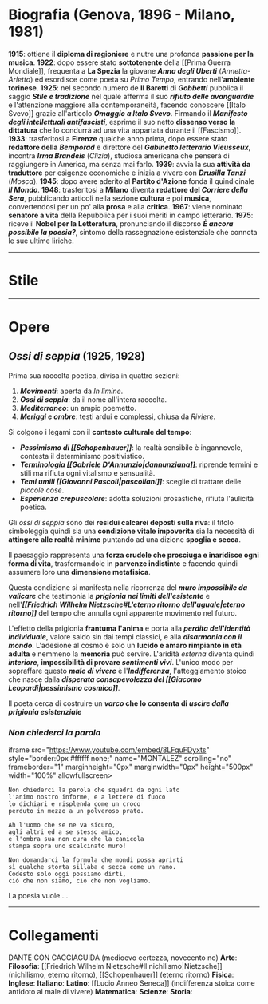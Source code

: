 # Biografia (Genova, 1896 - Milano, 1981)
**1915**: ottiene il **diploma di ragioniere** e nutre una profonda **passione per la musica**.
**1922**: dopo essere stato **sottotenente** della [[Prima Guerra Mondiale]], frequenta a **La Spezia** la giovane ***Anna degli Uberti*** (*Annetta-Arletta*) ed esordisce come poeta su *Primo Tempo*, entrando nell'**ambiente torinese**.
**1925**: nel secondo numero de **Il Baretti** di ***Gobbetti*** pubblica il saggio ***Stile e tradizione*** nel quale afferma il suo ***rifiuto delle avanguardie*** e l'attenzione maggiore alla contemporaneità, facendo conoscere [[Italo Svevo]] grazie all'articolo ***Omaggio a Italo Svevo***. Firmando il ***Manifesto degli intellettuali antifascisti***, esprime il suo netto **dissenso verso la dittatura** che lo condurrà ad una vita appartata durante il [[Fascismo]].
**1933**: trasferitosi a **Firenze** qualche anno prima, dopo essere stato **redattore della *Bemporad*** e direttore del ***Gabinetto letterario Vieusseux***, incontra ***Irma Brandeis*** (*Clizia*), studiosa americana che penserà di raggiungere in America, ma senza mai farlo.
**1939**: avvia la sua **attività da traduttore** per esigenze economiche e inizia a vivere con ***Drusilla Tanzi*** (*Mosca*).
**1945**: dopo avere aderito al **Partito d'Azione** fonda il quindicinale ***Il Mondo***.
**1948**: trasferitosi a **Milano** diventa **redattore del *Corriere della Sera***, pubblicando articoli nella sezione **cultura** e poi **musica**, convertendosi per un po' alla **prosa** e alla **critica**.
**1967**: viene nominato **senatore a vita** della Repubblica per i suoi meriti in campo letterario.
**1975**: riceve il **Nobel per la Letteratura**, pronunciando il discorso ***È ancora possibile la poesia?***, sintomo della rassegnazione esistenziale che connota le sue ultime liriche.
****
# Stile
****
# Opere
## *Ossi di seppia* (1925, 1928)
Prima sua raccolta poetica, divisa in quattro sezioni:
1) ***Movimenti***: aperta da *In limine*.
2) ***Ossi di seppia***: da il nome all'intera raccolta.
3) ***Mediterraneo***: un ampio poemetto.
4) ***Meriggi e ombre***: testi ardui e complessi, chiusa da *Riviere*.

Si colgono i legami con il **contesto culturale del tempo**:
- ***Pessimismo di [[Schopenhauer]]***: la realtà sensibile è ingannevole, contesta il determinismo positivistico.
- ***Terminologia [[Gabriele D'Annunzio|dannunziana]]***: riprende termini e stili ma rifiuta ogni vitalismo e sensualità.
- ***Temi umili [[Giovanni Pascoli|pascoliani]]***: sceglie di trattare delle *piccole cose*.
- ***Esperienza crepuscolare***: adotta soluzioni prosastiche, rifiuta l'aulicità poetica.

Gli *ossi di seppia* sono dei **residui calcarei deposti sulla riva**: il titolo simboleggia quindi sia una **condizione vitale impoverita** sia la necessità di **attingere alle realtà minime** puntando ad una dizione **spoglia e secca**.

Il paesaggio rappresenta una **forza crudele che prosciuga e inaridisce ogni forma di vita**, trasformandole in **parvenze indistinte** e facendo quindi assumere loro una **dimensione metafisica**.

Questa condizione si manifesta nella ricorrenza del ***muro impossibile da valicare*** che testimonia la ***prigionia nei limiti dell'esistente*** e nell'***[[Friedrich Wilhelm Nietzsche#L'eterno ritorno dell'uguale|eterno ritorno]]*** del tempo che annulla ogni apparente movimento nel futuro.

L'effetto della prigionia **frantuma l'anima** e porta alla ***perdita dell'identità individuale***, valore saldo sin dai tempi classici, e alla ***disarmonia con il mondo***. L'adesione al cosmo è solo un **lucido e amaro rimpianto in età adulta** e nemmeno la **memoria** può servire. L'aridità *esterna* diventa quindi ***interiore***, **impossibilità di provare *sentimenti vivi***. L'unico modo per sopraffare questo ***male di vivere*** è l'***Indifferenza***, l'atteggiamento stoico che nasce dalla ***disperata consapevolezza del [[Giacomo Leopardi|pessimismo cosmico]]***.

Il poeta cerca di costruire un ***varco* che lo consenta di *uscire dalla prigionia esistenziale***
### *Non chiederci la parola*
iframe src="https://www.youtube.com/embed/8LFquFDyxts" style="border:0px #ffffff none;" name="MONTALEZ" scrolling="no" frameborder="1" marginheight="0px" marginwidth="0px" height="500px" width="100%" allowfullscreen></iframe>

```
Non chiederci la parola che squadri da ogni lato  
l'animo nostro informe, e a lettere di fuoco  
lo dichiari e risplenda come un croco  
perduto in mezzo a un polveroso prato.  
  
Ah l'uomo che se ne va sicuro,  
agli altri ed a se stesso amico,  
e l'ombra sua non cura che la canicola  
stampa sopra uno scalcinato muro!  
  
Non domandarci la formula che mondi possa aprirti  
sì qualche storta sillaba e secca come un ramo.  
Codesto solo oggi possiamo dirti,  
ciò che non siamo, ciò che non vogliamo.
```

La poesia vuole.... 
****
# Collegamenti
DANTE CON CACCIAGUIDA (medioevo certezza, novecento no)
**Arte**:
**Filosofia**: [[Friedrich Wilhelm Nietzsche#Il nichilismo|Nietzsche]] (nichilismo, eterno ritorno), [[Schopenhauer]] (eterno ritorno)
**Fisica**:
**Inglese**:
**Italiano**:
**Latino**: [[Lucio Anneo Seneca]] (indifferenza stoica come antidoto al male di vivere)
**Matematica**:
**Scienze**:
**Storia**:
